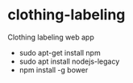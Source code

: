# clothing-labeling
Clothing labeling web app

* sudo apt-get install npm 
* sudo apt install nodejs-legacy
* npm install -g bower
